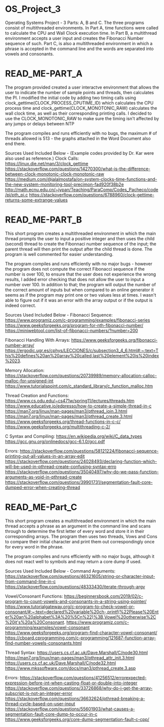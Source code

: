 # OS_Project_3
Operating Systems Project - 3 Parts: A, B and C. The three programs consist of multithreaded environments. In Part A, time functions were called to calculate the CPU and Wall Clock execution time. In Part B, a multithread environment accepts a user input and creates the Fibonacci Number sequence of such. Part C, is also a multithreaded environment in which a phrase is accepted in the command line and the words are separated into vowels and consonants. 

# READ_ME-PART_A
The program provided created a user interactve environment that allows the user to indicate the number of sample points and threads, then calculates the PI. I modified
the initial code by adding two timing calls using clock_gettime(CLOCK_PROCESS_CPUTIME_ID) which calculates the CPU process time and clock_gettime(CLOCK_MONOTONIC_RAW) calculates the wall clock time, as well as their corresponding printing calls. I decided to use the CLOCK_MONOTONIC_RAW to make sure the timing isn't affected by any jumps or delays between NTP

The program compiles and runs efficiently with no bugs, the maximum # of threads allowed is 513 - the graphs attached in the Word Document also end there.

Sources Used Included Below -
(Example codes provided by Dr. Kar were also used as reference.)
Clock Calls:
https://linux.die.net/man/3/clock_gettime
https://stackoverflow.com/questions/14270300/what-is-the-difference-between-clock-monotonic-clock-monotonic-raw
https://medium.com/@jalalmostafa/on-system-clocks-time-functions-and-the-new-system-monitoring-tool-precimon-fad920f38b2e
http://math.ecnu.edu.cn/~jypan/Teaching/ParaComp/Codes_Pacheco/code/pi/pth_pi.c
https://stackoverflow.com/questions/6788960/clock-gettime-returns-some-extrange-values

# READ_ME-PART_B
This short program creates a multithreaded environment in which the main thread prompts the user to input a positive integer and then uses the child (second) thread
to create the Fibonnaci number sequence of the input; the parent thread will then print the output after the child thread is done. The program is well commented
for easier understanding.

The program compiles and runs efficiently with no major bugs - however the program does not compute the correct Fibonacci sequence if the number is over 
100, to ensure that the user does not experience the wrong results, I added error checking that does not allow the user to input a number over 100.
In addition to that; the program will output the number of the correct amount of inputs but when compared to an online generator it seems as if the program may print
one or two values less at times. I wasn't able to figure out if it was an error with the array output or if the output is indeed correct.

Sources Used Included Below -
Fibonacci Sequence:
https://www.programiz.com/c-programming/examples/fibonacci-series
https://www.geeksforgeeks.org/program-for-nth-fibonacci-number/
https://miniwebtool.com/list-of-fibonacci-numbers/?number=200

Fibonacci Handling With Arrays:
https://www.geeksforgeeks.org/fibonacci-number-array/
https://ergodic.ugr.es/cphys/LECCIONES/c/subsection3_4_6.html#:~:text=This%20defines%20an%20array%20called,last%20element%20is%20index%2023.

Memory Allocation:
https://stackoverflow.com/questions/20739989/memory-allocation-calloc-malloc-for-unsigned-int
https://www.tutorialspoint.com/c_standard_library/c_function_malloc.htm

Thread Creation and Functions:
https://www.cs.odu.edu/~cs471w/spring11/lectures/threads.htm
https://www.educative.io/edpresso/how-to-create-a-simple-thread-in-c
https://man7.org/linux/man-pages/man3/pthread_join.3.html
https://man7.org/linux/man-pages/man3/pthread_create.3.html
https://www.geeksforgeeks.org/thread-functions-in-c-c/
https://www.geeksforgeeks.org/multithreading-c-2/

C Syntax and Compiling:
https://en.wikipedia.org/wiki/C_data_types
https://gcc.gnu.org/onlinedocs/gcc-6.1.0/gcc.pdf

Errors:
https://stackoverflow.com/questions/58121224/fibonacci-sequence-printing-out-all-values-in-an-array-edit
https://stackoverflow.com/questions/24028493/declaring-function-which-will-be-used-in-pthread-create-confusing-syntax-erro
https://stackoverflow.com/questions/35040497/why-do-we-pass-function-arguments-as-void-in-pthread-create
https://stackoverflow.com/questions/39901731/segmentation-fault-core-dumped-error-when-creating-thread

# READ_ME-Part_C
This short program creates a multithreaded environment in which the main thread accepts a phrase as an argument in the command line and scans through to 
determine the first letter of every word and store it in their corresponding arrays. The program then uses two threads, Vows and Cons to compare their initial character 
and print them out correspondingly once for every word in the phrase.

The program compiles and runs efficiently with no major bugs, although it does not react well to symbols and may return a core dump if used.

Sources Used Included Below -
Command Arguments:
https://stackoverflow.com/questions/46321605/string-or-character-input-from-command-line-in-c
https://stackoverflow.com/questions/48333430/iterate-through-argv

Vowel/Consonant Functions:
https://beginnersbook.com/2019/02/c-program-to-count-vowels-and-consonants-in-a-string-using-pointer/
https://www.tutorialgateway.org/c-program-to-check-vowel-or-consonant/#:~:text=declared%20variable%20ch-,printf(%22Please%20Enter%20an%20alphabet%3A%20%5Cn%22)%3B,Vowel%20otherwise%2C%20it's%20a%20Consonant.
https://www.programiz.com/c-programming/examples/vowel-consonant
https://www.geeksforgeeks.org/program-find-character-vowel-consonant/
https://cboard.cprogramming.com/c-programming/121687-function-array-find-number-vowels-consonants.html

Thread Syntax:
https://users.cs.cf.ac.uk/Dave.Marshall/C/node30.html
https://man7.org/linux/man-pages/man3/pthread_attr_init.3.html
https://users.cs.cf.ac.uk/Dave.Marshall/C/node32.html
https://www.mkssoftware.com/docs/man3/pthread_create.3.asp

Errors:
https://stackoverflow.com/questions/41256512/errorexpected-expression-before-int-when-casting-float-or-double-into-integer
https://stackoverflow.com/questions/33726868/why-do-i-get-the-array-subscript-is-not-an-integer-error
https://stackoverflow.com/questions/36632624/pthread-breaking-a-thread-cycle-based-on-user-input
https://stackoverflow.com/questions/55601903/what-causes-a-segmentation-fault-core-dump-to-occur-in-c
https://www.geeksforgeeks.org/core-dump-segmentation-fault-c-cpp/
